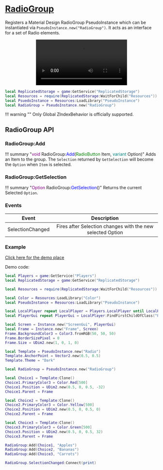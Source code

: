 # [RadioGroup](https://github.com/RoStrap/RoStrapUI/blob/master/RadioGroup.lua)

Registers a Material Design RadioGroup PseudoInstance which can be instantiated via `PseudoInstance.new("RadioGroup")`. It acts as an interface for a set of Radio elements.

<div align="center">
	<video autoplay loop>
	<source src="../../../assets/videos/RadioButtons.mp4" type="video/mp4">
	</source>
	</video>
</div>

```lua
local ReplicatedStorage = game:GetService("ReplicatedStorage")
local Resources = require(ReplicatedStorage:WaitForChild("Resources"))
local PsuedoInstance = Resources:LoadLibrary("PseudoInstance")
local RadioGroup = PseudoInstance.new("RadioGroup")
```


!!! warning ""
	Only Global ZIndexBehavior is officially supported.

## RadioGroup API

### RadioGroup:Add

!!! summary "<span style="color:purple;">void</span>&nbsp;RadioGroup&colon;<span style="color:blue;">Add</span>&lpar;<span style="color:green;">RadioButton</span>&nbsp;Item&comma;&nbsp;<span style="color:teal;">variant</span>&nbsp;Option&rpar;"
	Adds an Item to the group. The `Selection` returned by `GetSelection` will become the `Option` when `Item` is selected.

### RadioGroup:GetSelection

!!! summary "<span style="color:purple;">Option</span>&nbsp;RadioGroup&colon;<span style="color:blue;">GetSelection</span>&lpar;&rpar;"
	Returns the current Selected `Option`.

### Events
|Event|Description|
|:-:|:-:|
|SelectionChanged|Fires after Selection changes with the new selected Option|

### Example

[Click here for the demo place](./../../assets/demos/RadioGroup.rbxl)

Demo code:

```lua
local Players = game:GetService("Players")
local ReplicatedStorage = game:GetService("ReplicatedStorage")

local Resources = require(ReplicatedStorage:WaitForChild("Resources"))

local Color = Resources:LoadLibrary("Color")
local PseudoInstance = Resources:LoadLibrary("PseudoInstance")

local LocalPlayer repeat LocalPlayer = Players.LocalPlayer until LocalPlayer or not wait()
local PlayerGui repeat PlayerGui = LocalPlayer:FindFirstChildOfClass("PlayerGui") until PlayerGui or not wait()

local Screen = Instance.new("ScreenGui", PlayerGui)
local Frame = Instance.new("Frame", Screen)
Frame.BackgroundColor3 = Color3.fromRGB(50, 50, 50)
Frame.BorderSizePixel = 0
Frame.Size = UDim2.new(1, 0, 1, 0)

local Template = PseudoInstance.new("Radio")
Template.AnchorPoint = Vector2.new(0.5, 0.5)
Template.Theme = "Dark"

local RadioGroup = PseudoInstance.new("RadioGroup")

local Choice1 = Template:Clone()
Choice1.PrimaryColor3 = Color.Red[500]
Choice1.Position = UDim2.new(0.5, 0, 0.5, -32)
Choice1.Parent = Frame

local Choice2 = Template:Clone()
Choice2.PrimaryColor3 = Color.Yellow[500]
Choice2.Position = UDim2.new(0.5, 0, 0.5, 0)
Choice2.Parent = Frame

local Choice3 = Template:Clone()
Choice3.PrimaryColor3 = Color.Green[500]
Choice3.Position = UDim2.new(0.5, 0, 0.5, 32)
Choice3.Parent = Frame

RadioGroup:Add(Choice1, "Apples")
RadioGroup:Add(Choice2, "Bananas")
RadioGroup:Add(Choice3, "Carrots")

RadioGroup.SelectionChanged:Connect(print)
```
